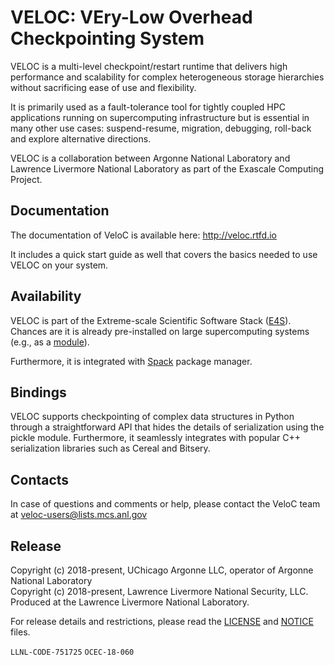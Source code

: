 # VELOC: VEry-Low Overhead Checkpointing System

VELOC is a multi-level checkpoint/restart runtime that delivers 
high performance and scalability for complex heterogeneous storage 
hierarchies without sacrificing ease of use and flexibility.

It is primarily used as a fault-tolerance tool for tightly coupled
HPC applications running on supercomputing infrastructure but is
essential in many other use cases: suspend-resume, migration, 
debugging, roll-back and explore alternative directions. 

VELOC is a collaboration between Argonne National Laboratory and 
Lawrence Livermore National Laboratory as part of the Exascale 
Computing Project.

## Documentation

The documentation of VeloC is available here: http://veloc.rtfd.io

It includes a quick start guide as well that covers the basics needed
to use VELOC on your system.

## Availability

VELOC is part of the Extreme-scale Scientific Software Stack 
([E4S](https://e4s-project.github.io)). Chances are it is already 
pre-installed on large supercomputing systems (e.g., as 
a [module](https://modules.readthedocs.io/en/latest)). 

Furthermore, it is integrated with [Spack](https://github.com/spack/spack) 
package manager.

## Bindings

VELOC supports checkpointing of complex data structures in Python through
a straightforward API that hides the details of serialization using the
pickle module. Furthermore, it seamlessly integrates with popular C++ 
serialization libraries such as Cereal and Bitsery.

## Contacts

In case of questions and comments or help, please contact the VeloC team at 
veloc-users@lists.mcs.anl.gov

## Release

Copyright (c) 2018-present, UChicago Argonne LLC, operator of Argonne National Laboratory <br>
Copyright (c) 2018-present, Lawrence Livermore National Security, LLC.
Produced at the Lawrence Livermore National Laboratory.

For release details and restrictions, please read the [LICENSE](https://github.com/ECP-VeloC/VELOC/blob/master/LICENSE) 
and [NOTICE](https://github.com/ECP-VeloC/VELOC/blob/master/NOTICE) files.

`LLNL-CODE-751725` `OCEC-18-060`
